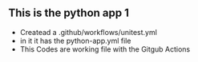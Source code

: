 ## This is the python app 1
- Createad a .github/workflows/unitest.yml
- in it it has the python-app.yml file
- This Codes are working file with the Gitgub Actions
